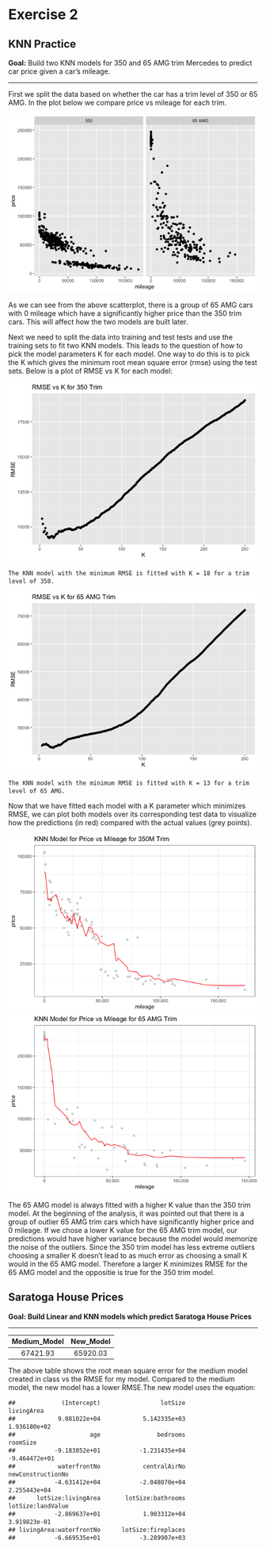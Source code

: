 # Exercise 2

## KNN Practice

**Goal:** Build two KNN models for 350 and 65 AMG trim Mercedes to
predict car price given a car’s mileage.

-----

First we split the data based on whether the car has a trim level of 350
or 65 AMG. In the plot below we compare price vs mileage for each trim.

![](exercise2_files/figure-gfm/unnamed-chunk-2-1.png)<!-- -->

As we can see from the above scatterplot, there is a group of 65 AMG
cars with 0 mileage which have a significantly higher price than the 350
trim cars. This will affect how the two models are built later.

Next we need to split the data into training and test tests and use the
training sets to fit two KNN models. This leads to the question of how
to pick the model parameters K for each model. One way to do this is to
pick the K which gives the minimum root mean square error (rmse) using
the test sets. Below is a plot of RMSE vs K for each
    model:

![](exercise2_files/figure-gfm/unnamed-chunk-5-1.png)<!-- -->

    The KNN model with the minimum RMSE is fitted with K = 18 for a trim level of 350.

![](exercise2_files/figure-gfm/unnamed-chunk-5-2.png)<!-- -->

    The KNN model with the minimum RMSE is fitted with K = 13 for a trim level of 65 AMG.

Now that we have fitted each model with a K parameter which minimizes
RMSE, we can plot both models over its corresponding test data to
visualize how the predictions (in red) compared with the actual values
(grey
points).

![](exercise2_files/figure-gfm/unnamed-chunk-6-1.png)<!-- -->![](exercise2_files/figure-gfm/unnamed-chunk-6-2.png)<!-- -->

The 65 AMG model is always fitted with a higher K value than the 350
trim model. At the beginning of the analysis, it was pointed out that
there is a group of outlier 65 AMG trim cars which have significantly
higher price and 0 mileage. If we chose a lower K value for the 65 AMG
trim model, our predictions would have higher variance because the model
would memorize the noise of the outliers. Since the 350 trim model has
less extreme outliers choosing a smaller K doesn’t lead to as much error
as choosing a small K would in the 65 AMG model. Therefore a larger K
minimizes RMSE for the 65 AMG model and the oppositie is true for the
350 trim model.

## Saratoga House Prices

**Goal: Build Linear and KNN models which predict Saratoga House
Prices**

-----

| Medium\_Model | New\_Model |
| :-----------: | :--------: |
|   67421.93    |  65920.03  |

The above table shows the root mean square error for the medium model
created in class vs the RMSE for my model. Compared to the medium model,
the new model has a lower RMSE.The new model uses the
    equation:

    ##             (Intercept)                 lotSize              livingArea 
    ##            9.081022e+04            5.142335e+03            1.936180e+02 
    ##                     age                bedrooms                roomSize 
    ##           -9.183852e+01           -1.231435e+04           -9.464472e+01 
    ##            waterfrontNo            centralAirNo       newConstructionNo 
    ##           -4.631412e+04           -2.048070e+04            2.255443e+04 
    ##      lotSize:livingArea       lotSize:bathrooms       lotSize:landValue 
    ##           -2.869637e+01            1.903312e+04            3.919823e-01 
    ## livingArea:waterfrontNo      lotSize:fireplaces 
    ##           -6.669535e+01           -3.289907e+03
